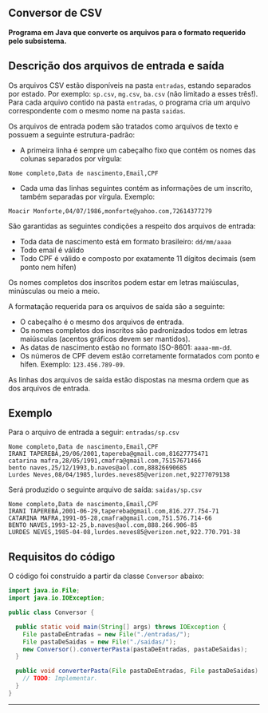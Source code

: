 ## Conversor de CSV

**Programa em Java que converte os arquivos para o formato requerido pelo subsistema.**


## Descrição dos arquivos de entrada e saída

Os arquivos CSV estão disponíveis na pasta `entradas`, estando separados por estado. Por exemplo: `sp.csv`, `mg.csv`, `ba.csv` (não limitado a esses três!). Para cada arquivo contido na pasta `entradas`, o programa cria um arquivo correspondente com o mesmo nome na pasta `saidas`.

Os arquivos de entrada podem são tratados como arquivos de texto e possuem a seguinte estrutura-padrão: 

- A primeira linha é sempre um cabeçalho fixo que contém os nomes das colunas separados por vírgula:

```text
Nome completo,Data de nascimento,Email,CPF
```

- Cada uma das linhas seguintes contém as informações de um inscrito, também separadas por vírgula. Exemplo:

```text
Moacir Monforte,04/07/1986,monforte@yahoo.com,72614377279
```

São garantidas as seguintes condições a respeito dos arquivos de entrada:

- Toda data de nascimento está em formato brasileiro: `dd/mm/aaaa`
- Todo email é válido
- Todo CPF é válido e composto por exatamente 11 dígitos decimais (sem ponto nem hífen)

Os nomes completos dos inscritos podem estar em letras maiúsculas, minúsculas ou meio a meio.

A formatação requerida para os arquivos de saída são a seguinte:

- O cabeçalho é o mesmo dos arquivos de entrada.
- Os nomes completos dos inscritos são padronizados todos em letras maiúsculas (acentos gráficos devem ser mantidos).
- As datas de nascimento estão no formato ISO-8601: `aaaa-mm-dd`.
- Os números de CPF devem estão corretamente formatados com ponto e hífen. Exemplo: `123.456.789-09`.

As linhas dos arquivos de saída estão dispostas na mesma ordem que as dos arquivos de entrada.

## Exemplo

Para o arquivo de entrada a seguir: `entradas/sp.csv`

```text
Nome completo,Data de nascimento,Email,CPF
IRANI TAPEREBÁ,29/06/2001,tapereba@gmail.com,81627775471
catarina mafra,28/05/1991,cmafra@gmail.com,75157671466
bento naves,25/12/1993,b.naves@aol.com,88826690685
Lurdes Neves,08/04/1985,lurdes.neves85@verizon.net,92277079138
```

Será produzido o seguinte arquivo de saída: `saidas/sp.csv`

```text
Nome completo,Data de nascimento,Email,CPF
IRANI TAPEREBÁ,2001-06-29,tapereba@gmail.com,816.277.754-71
CATARINA MAFRA,1991-05-28,cmafra@gmail.com,751.576.714-66
BENTO NAVES,1993-12-25,b.naves@aol.com,888.266.906-85
LURDES NEVES,1985-04-08,lurdes.neves85@verizon.net,922.770.791-38
```

## Requisitos do código

O código foi construído a partir da classe `Conversor` abaixo:

```java
import java.io.File;
import java.io.IOException;

public class Conversor {

  public static void main(String[] args) throws IOException {
    File pastaDeEntradas = new File("./entradas/");
    File pastaDeSaidas = new File("./saidas/");
    new Conversor().converterPasta(pastaDeEntradas, pastaDeSaidas);
  }

  public void converterPasta(File pastaDeEntradas, File pastaDeSaidas) throws IOException {
    // TODO: Implementar.
  }
}
```

---